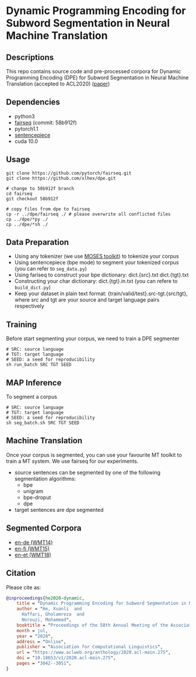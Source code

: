 # Dynamic Programming Encoding for Subword Segmentation in Neural Machine Translation

## Descriptions
This repo contains source code and pre-processed corpora for Dynamic Programming Encoding (DPE) for Subword Segmentation in Neural Machine Translation (accepted to ACL2020) ([paper](https://arxiv.org/abs/2005.06606))


## Dependencies
* python3
* [fairseq](https://github.com/pytorch/fairseq) (commit: 58b912f)
* pytorch1.1
* [sentencepiece](https://github.com/google/sentencepiece)
* cuda 10.0

## Usage
```shell
git clone https://github.com/pytorch/fairseq.git
git clone https://github.com/xlhex/dpe.git

# change to 58b912f branch
cd fairseq
git checkout 58b912f

# copy files from dpe to fairseq
cp -r ../dpe/fairseq ./ # please overwrite all conflicted files
cp ../dpe/*py ./
cp ../dpe/*sh ./
```

 
## Data Preparation
* Using any tokenizer (we use [MOSES toolkit](https://github.com/moses-smt/mosesdecoder)) to tokenize your corpus 
* Using sentencepiece (bpe mode) to segment your tokenized corpus (you can refer to `seg_data.py`)
* Using fariseq to construct your bpe dictionary: dict.{src}.txt dict.{tgt}.txt
* Constructing your char dictionary: dict.{tgt}.in.txt (you can refere to `build_dict.py`)
* Keep your dataset in plain text format: {train/valid/test}.src-tgt.{src/tgt}, where src and tgt are your source and target language pairs respectively

## Training
Before start segmenting your corpus, we need to train a DPE segmenter
```shell
# SRC: source language
# TGT: target language
# SEED: a seed for reproducibility
sh run_batch SRC TGT SEED
```

## MAP Inference
To segment a corpus
```shell
# SRC: source language
# TGT: target language
# SEED: a seed for reproducibility
sh seg_batch.sh SRC TGT SEED
```

## Machine Translation
Once your corpus is segmented, you can use your favourite MT toolkit to train a MT system. We use fairseq for our experiments.
* source sentences can be segmented by one of the following segmentation algorithms:
    - bpe
    - unigram
    - bpe-droput
    - dpe
* target sentences are dpe segmented

## Segmented Corpora
* [en-de (WMT14)](https://drive.google.com/file/d/1BxaHJGkJ4vRFuhPno3DMtcVWBI4aC8bh/view?usp=sharing)
* [en-fi (WMT15)](https://drive.google.com/file/d/1J7uX5TQ2ivMowLWFmZrYrtJ47DeEWG2Q/view?usp=sharing)
* [en-et (WMT18)](https://drive.google.com/file/d/1Z9azC-FGJABmxTo29P46BhwNsCbaRu9P/view?usp=sharing)

## Citation

Please cite as:

```bibtex
@inproceedings{he2020-dynamic,
    title = "Dynamic Programming Encoding for Subword Segmentation in Neural Machine Translation",
    author = "He, Xuanli  and
      Haffari, Gholamreza  and
      Norouzi, Mohammad",
    booktitle = "Proceedings of the 58th Annual Meeting of the Association for Computational Linguistics",
    month = jul,
    year = "2020",
    address = "Online",
    publisher = "Association for Computational Linguistics",
    url = "https://www.aclweb.org/anthology/2020.acl-main.275",
    doi = "10.18653/v1/2020.acl-main.275",
    pages = "3042--3051",
}
```
